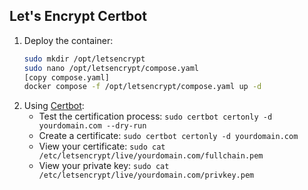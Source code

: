 ## Let's Encrypt Certbot
1. Deploy the container:
    ``` bash
    sudo mkdir /opt/letsencrypt
    sudo nano /opt/letsencrypt/compose.yaml
    [copy compose.yaml]
    docker compose -f /opt/letsencrypt/compose.yaml up -d
    ```
2. Using [Certbot](https://eff-certbot.readthedocs.io/en/stable/using.html#getting-certificates-and-choosing-plugins):
    * Test the certification process: ```sudo certbot certonly -d yourdomain.com --dry-run```
    * Create a certificate: ```sudo certbot certonly -d yourdomain.com```
    * View your certificate: ```sudo cat /etc/letsencrypt/live/yourdomain.com/fullchain.pem```
    * View your private key: ```sudo cat /etc/letsencrypt/live/yourdomain.com/privkey.pem```